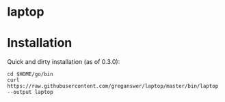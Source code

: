 # laptop

# Installation

Quick and dirty installation (as of 0.3.0):

    cd $HOME/go/bin
    curl https://raw.githubusercontent.com/greganswer/laptop/master/bin/laptop --output laptop
